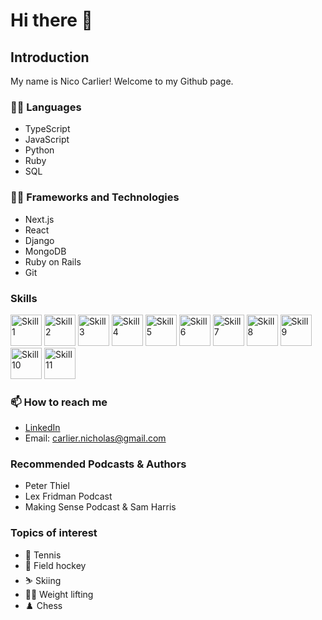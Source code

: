# Hi there 👋

## Introduction
My name is Nico Carlier! Welcome to my Github page. 

### 👨‍💻 Languages
- TypeScript
- JavaScript
- Python
- Ruby
- SQL

### 👨‍💻 Frameworks and Technologies
- Next.js
- React
- Django
- MongoDB
- Ruby on Rails
- Git

### Skills
<!-- Consider organizing these in a table or grid for better alignment -->
<img src="https://github.com/ncar285/ncar285/assets/133622759/03d45d61-a63e-44ff-be7b-528d47c4e854" width="50" height="50" alt="Skill 1">
<img src="https://github.com/ncar285/ncar285/assets/133622759/6288d891-b0cf-4ccb-8d19-250178aaa805" width="50" height="50" alt="Skill 2">
<img src="https://github.com/ncar285/ncar285/assets/133622759/fa3edc0c-01a7-4459-ab46-b89278616a1b" width="50" height="50" alt="Skill 3">
<img src="https://github.com/ncar285/ncar285/assets/133622759/0ce935dd-c89f-4182-9534-286e578ba6c6" width="50" height="50" alt="Skill 4">
<img src="https://github.com/ncar285/ncar285/assets/133622759/5cd66701-c120-4d8b-8fb0-5176673867d8" width="50" height="50" alt="Skill 5">
<img src="https://github.com/ncar285/ncar285/assets/133622759/5066b8b2-5bd0-4e32-8743-008e05e76cfc" width="50" height="50" alt="Skill 6">
<img src="https://github.com/ncar285/ncar285/assets/133622759/408bd734-2ea9-40c3-8909-33a2bafde181" width="50" height="50" alt="Skill 7">
<img src="https://github.com/ncar285/ncar285/assets/133622759/c3428734-4f38-4177-8f73-f0fce32c2f15" width="50" height="50" alt="Skill 8">
<img src="https://github.com/ncar285/ncar285/assets/133622759/a9ea2788-21dc-4d70-85a8-3633a63e8f0b" width="50" height="50" alt="Skill 9">
<img src="https://github.com/ncar285/ncar285/assets/133622759/6b1e0748-c0c4-43c0-8f20-3398e3cbaaf2" width="50" height="50" alt="Skill 10">
<img src="https://github.com/ncar285/ncar285/assets/133622759/ff311cc7-c1d1-4569-82d2-1f06f76b368a" width="50" height="50" alt="Skill 11">

### 📫 How to reach me
- [LinkedIn](https://www.linkedin.com/in/nicholas-carlier-ba8473193/)
- Email: carlier.nicholas@gmail.com

### Recommended Podcasts & Authors
- Peter Thiel
- Lex Fridman Podcast
- Making Sense Podcast & Sam Harris

### Topics of interest
- 🎾 Tennis
- 🏑 Field hockey
- ⛷️ Skiing
- 🏋️‍♂️ Weight lifting 
- ♟️ Chess
